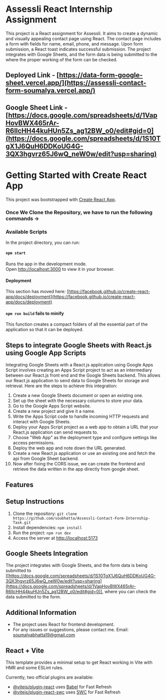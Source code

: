# Assessli React Internship Assignment

This project is a React assignment for Assessli. It aims to create a dynamic and visually appealing contact page using React. The contact page includes a form with fields for name, email, phone, and message. Upon form submission, a React toast indicates successful submission. The project integrates with Google Sheets, and the form data is being submitted to the where the proper working of the form can be checked.

## Deployed Link - [https://data-form-google-sheet.vercel.app/](https://assessli-contact-form-soumalya.vercel.app/)
## Google Sheet Link - [https://docs.google.com/spreadsheets/d/1VapHovBWX465rAr-R6IlcHH44kuHUn5Zs_ag12BW_o0/edit#gid=0](https://docs.google.com/spreadsheets/d/1S10TgX1J6QuH6DDKoUG4G-3QX3hgvrz65J6wQ_neW0w/edit?usp=sharing)

# Getting Started with Create React App

This project was bootstrapped with [Create React App](https://github.com/facebook/create-react-app).

### Once We Clone the Repository, we have to run the following commands ->

### Available Scripts

In the project directory, you can run:

#### `npm start`

Runs the app in the development mode.\
Open [http://localhost:3000](http://localhost:3000) to view it in your browser.

#### Deployment

This section has moved here: [https://facebook.github.io/create-react-app/docs/deployment](https://facebook.github.io/create-react-app/docs/deployment)

#### `npm run build` fails to minify

This function creates a compact folders of all the essential part of the application so that it can be deployed. 


## Steps to integrate Google Sheets with React.js using Google App Scripts
Integrating Google Sheets with a React.js application using Google Apps Script involves creating an Apps Script project to act as an intermediary between our React.js front end and the Google Sheets backend. This allows our React.js application to send data to Google Sheets for storage and retrieval. Here are the steps to achieve this integration:

1. Create a new Google Sheets document or open an existing one.
2. Set up the sheet with the necessary columns to store your data.
3. Go to the Google Apps Script website.
4. Create a new project and give it a name.
5. Write the Apps Script code to handle incoming HTTP requests and interact with Google Sheets.
6. Deploy your Apps Script project as a web app to obtain a URL that your React.js application can send requests to.
7. Choose "Web App" as the deployment type and configure settings like access permissions.
8. Deploy the web app and note down the URL generated.
9. Create a new React.js application or use an existing one and fetch the api from Google Sheet backend.
10. Now after fixing the CORS issue, we can create the frontend and retrieve the data written in the app directly from google sheet.


## Features


## Setup Instructions

1. Clone the repository: `git clone https://github.com/soubhatta/Assessli-Contact-Form-Internship-Task.git`
2. Install dependencies: `npm install`
3. Run the project: `npm run dev`
4. Access the server at [http://localhost:5173](http://localhost:5173)

## Google Sheets Integration

The project integrates with Google Sheets, and the form data is being submitted to [[https://docs.google.com/spreadsheets/d/1S10TgX1J6QuH6DDKoUG4G-3QX3hgvrz65J6wQ_neW0w/edit?usp=sharing](https://docs.google.com/spreadsheets/d/1VapHovBWX465rAr-R6IlcHH44kuHUn5Zs_ag12BW_o0/edit#gid=0)], where you can check the data submitted to the form.

## Additional Information

- The project uses React for frontend development.
- For any issues or suggestions, please contact me.
Email: [soumalyabhatta19@gmail.com](mailto:soumalyabhatta19@gmail.com)

## React + Vite

This template provides a minimal setup to get React working in Vite with HMR and some ESLint rules.

Currently, two official plugins are available:

- [@vitejs/plugin-react](https://github.com/vitejs/vite-plugin-react/blob/main/packages/plugin-react/README.md) uses [Babel](https://babeljs.io/) for Fast Refresh
- [@vitejs/plugin-react-swc](https://github.com/vitejs/vite-plugin-react-swc) uses [SWC](https://swc.rs/) for Fast Refresh
